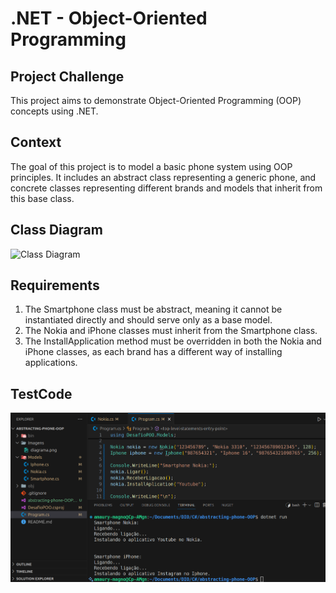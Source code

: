 # .NET - Object-Oriented Programming
## Project Challenge
This project aims to demonstrate Object-Oriented Programming (OOP) concepts using .NET.

## Context
The goal of this project is to model a basic phone system using OOP principles. It includes an abstract class representing a generic phone, and concrete classes representing different brands and models that inherit from this base class.

## Class Diagram
![Class Diagram](Imagens/diagrama.png)

## Requirements
1. The Smartphone class must be abstract, meaning it cannot be instantiated directly and should serve only as a base model.
2. The Nokia and iPhone classes must inherit from the Smartphone class.
3. The InstallApplication method must be overridden in both the Nokia and iPhone classes, as each brand has a different way of installing applications.

## TestCode
![Class Diagram](Imagens/testCode.png)